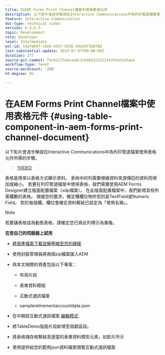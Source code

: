 ```yaml
---
title: 在AEM Forms Print Channel檔案中使用表格元件
description: 以下影片會逐步解說在Interactive Communications中為列印管道檔案使用表格元件所需的步驟。
feature: Interactive Communication
doc-type: technical video
version: 6.4,6.5
topic: Development
role: Developer
level: Intermediate
exl-id: 54afd047-c6e6-4557-9336-39420f30df88
last-substantial-update: 2019-07-07T00:00:00Z
duration: 277
source-git-commit: f4c621f3a9caa8c2c64b8323312343fe421a5aee
workflow-type: tm+mt
source-wordcount: '258'
ht-degree: 0%

---
```


# 在AEM Forms Print Channel檔案中使用表格元件 {#using-table-component-in-aem-forms-print-channel-document}

以下影片會逐步解說在Interactive Communications中為列印管道檔案使用表格元件所需的步驟。

>[!VIDEO](https://video.tv.adobe.com/v/27769?quality=12&learn=on)

表格是用來以表格方式顯示資料。 表格中的列需要根據資料來源傳回的資料而增加或縮小。 若要在列印管道檔案中使用表格，我們需要使用AEM Forms Designer建立版面配置檔案（xdp檔案）。 在此版面配置檔案中，我們新增具有所需欄數的表格。 根據您的要求，確定欄欄位物件型別是TextField或Numeric Field。 對於每個欄，欄位會確定資料繫結已設定為「使用名稱」。

>[!NOTE]
>
>若要讓表格成為動態表格，請確定您已將此列標示為重複。

**在您自己的伺服器上試用**

* [將資產檔案下載並解壓縮至您的硬碟](assets/usingtablesinprintchannel.zip)

* 使用封裝管理員將兩個zip檔案匯入AEM

* 與本文相關的資產包括以下專案：

   * 布局片段

   * 表單資料模組

   * 互動式通訊檔案
   * sampleretirementaccountdata.json

* 在中開啟互動式通訊檔案 [編輯模式](http://localhost:4502/editor.html/content/forms/af/401kstatement/tablesinprintdocument/channels/print.html).

* 將TableDemo版面片段新增至貢獻區段。
* 將表格儲存格繫結至適當的表單資料模型元素，如影片所示

* 使用提供給您的範例json資料檔案預覽互動式通訊檔案

